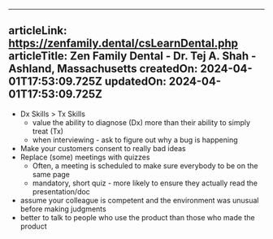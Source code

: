 -----------------------
articleLink: https://zenfamily.dental/csLearnDental.php
articleTitle: Zen Family Dental - Dr. Tej A. Shah - Ashland, Massachusetts
createdOn: 2024-04-01T17:53:09.725Z
updatedOn: 2024-04-01T17:53:09.725Z
-----------------------

- Dx Skills > Tx Skills
  - value the ability to diagnose (Dx) more than their ability to simply treat (Tx)
  - when interviewing - ask to figure out why a bug is happening
- Make your customers consent to really bad ideas
- Replace (some) meetings with quizzes
  - Often, a meeting is scheduled to make sure everybody to be on the same page
  - mandatory, short quiz - more likely to ensure they actually read the presentation/doc
- assume your colleague is competent and the environment was unusual before making judgments
- better to talk to people who use the product than those who made the product